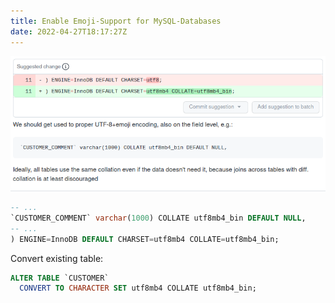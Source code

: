 ```yaml
---
title: Enable Emoji-Support for MySQL-Databases
date: 2022-04-27T18:17:27Z
---
```


![Copy&pastable below](mysql_utf8_collation.png)

```sql
-- ...
`CUSTOMER_COMMENT` varchar(1000) COLLATE utf8mb4_bin DEFAULT NULL,
-- ...
) ENGINE=InnoDB DEFAULT CHARSET=utf8mb4 COLLATE=utf8mb4_bin;
```

Convert existing table:

```sql
ALTER TABLE `CUSTOMER`
  CONVERT TO CHARACTER SET utf8mb4 COLLATE utf8mb4_bin;
```

